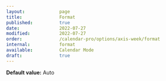 ```yaml
---
layout:             page
title:              Format
published:          true
date:               2022-07-27
modified:           2022-07-27
order:              /calendar-pro/options/axis-week/format
internal:           format
available:          Calendar Mode
draft:              true
---
```

**Default value:** Auto
